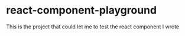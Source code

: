 # react-component-playground
This is the project that could let me to test the react component I wrote
